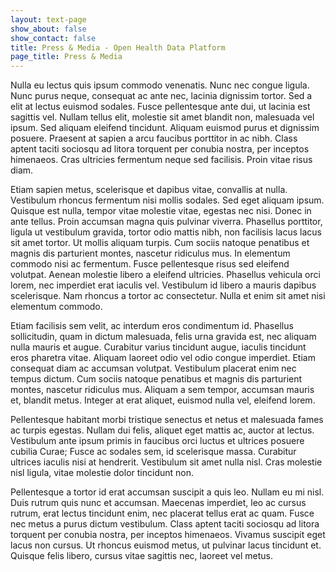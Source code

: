 ```yaml
---
layout: text-page
show_about: false
show_contact: false
title: Press & Media - Open Health Data Platform
page_title: Press & Media
---
```


Nulla eu lectus quis ipsum commodo venenatis. Nunc nec congue ligula. Nunc purus neque, consequat ac ante nec, lacinia dignissim tortor. Sed a elit at lectus euismod sodales. Fusce pellentesque ante dui, ut lacinia est sagittis vel. Nullam tellus elit, molestie sit amet blandit non, malesuada vel ipsum. Sed aliquam eleifend tincidunt. Aliquam euismod purus et dignissim posuere. Praesent at sapien a arcu faucibus porttitor in ac nibh. Class aptent taciti sociosqu ad litora torquent per conubia nostra, per inceptos himenaeos. Cras ultricies fermentum neque sed facilisis. Proin vitae risus diam.

Etiam sapien metus, scelerisque et dapibus vitae, convallis at nulla. Vestibulum rhoncus fermentum nisi mollis sodales. Sed eget aliquam ipsum. Quisque est nulla, tempor vitae molestie vitae, egestas nec nisi. Donec in ante tellus. Proin accumsan magna quis pulvinar viverra. Phasellus porttitor, ligula ut vestibulum gravida, tortor odio mattis nibh, non facilisis lacus lacus sit amet tortor. Ut mollis aliquam turpis. Cum sociis natoque penatibus et magnis dis parturient montes, nascetur ridiculus mus. In elementum commodo nisi ac fermentum. Fusce pellentesque risus sed eleifend volutpat. Aenean molestie libero a eleifend ultricies. Phasellus vehicula orci lorem, nec imperdiet erat iaculis vel. Vestibulum id libero a mauris dapibus scelerisque. Nam rhoncus a tortor ac consectetur. Nulla et enim sit amet nisi elementum commodo.

Etiam facilisis sem velit, ac interdum eros condimentum id. Phasellus sollicitudin, quam in dictum malesuada, felis urna gravida est, nec aliquam nulla mauris et augue. Curabitur varius tincidunt augue, iaculis tincidunt eros pharetra vitae. Aliquam laoreet odio vel odio congue imperdiet. Etiam consequat diam ac accumsan volutpat. Vestibulum placerat enim nec tempus dictum. Cum sociis natoque penatibus et magnis dis parturient montes, nascetur ridiculus mus. Aliquam a sem tempor, accumsan mauris et, blandit metus. Integer at erat aliquet, euismod nulla vel, eleifend lorem.

Pellentesque habitant morbi tristique senectus et netus et malesuada fames ac turpis egestas. Nullam dui felis, aliquet eget mattis ac, auctor at lectus. Vestibulum ante ipsum primis in faucibus orci luctus et ultrices posuere cubilia Curae; Fusce ac sodales sem, id scelerisque massa. Curabitur ultrices iaculis nisi at hendrerit. Vestibulum sit amet nulla nisl. Cras molestie nisl ligula, vitae molestie dolor tincidunt non.

Pellentesque a tortor id erat accumsan suscipit a quis leo. Nullam eu mi nisl. Duis rutrum quis nunc et accumsan. Maecenas imperdiet, leo ac cursus rutrum, erat lectus tincidunt enim, nec placerat tellus erat ac quam. Fusce nec metus a purus dictum vestibulum. Class aptent taciti sociosqu ad litora torquent per conubia nostra, per inceptos himenaeos. Vivamus suscipit eget lacus non cursus. Ut rhoncus euismod metus, ut pulvinar lacus tincidunt et. Quisque felis libero, cursus vitae sagittis nec, laoreet vel metus.
